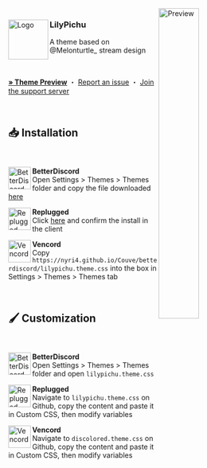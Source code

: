 <img align="right" src="https://nyri4.github.io/LilyPichu/assets/preview.png" alt="Preview" width="40%">

<div align="left">
  <img align="left" src="https://i.imgur.com/2YhKmJz.png" alt="Logo" width="80" height="80">

  <h3 align="left">LilyPichu</h3>
  <p align="left">A theme based on @Melonturtle_ stream design</p>

  <br/>

  <a href="https://gibbu.github.io/ThemePreview/?file=https://cdn.jsdelivr.net/gh/NYRI4/LilyPichu/lilypichu.theme.css"><strong>» Theme Preview</strong></a>
  ・
  <a href="https://github.com/NYRI4/LilyPichu/issues">Report an issue</a>
  ・
  <a href="https://discord.gg/comfy-camp-811203761619337259">Join the support server</a>
</div>
<br/>

## 📥 Installation

<br/>
<div align="left">
    <img align="left" src="https://i.imgur.com/LPH05EO.png" alt="BetterDiscord" width="45" height="45">
    <b><p align="left">BetterDiscord</b>
    <br/>Open Settings > Themes > Themes folder and copy the file downloaded <a href="https://betterdiscord.app/theme/LilyPichu">here</a></p>
</div>

<div align="left">
    <img align="left" src="https://i.imgur.com/pfS7jdg.png" alt="Replugged" width="45" height="45">
    <b><p align="left">Replugged</b>
    <br/>Click <a href="https://replugged.dev/install?identifier=NYRI4/LilyPichu&source=github">here</a> and confirm the install in the client</p>
</div>

<div align="left">
    <img align="left" src="https://i.imgur.com/fXYKU5q.png" alt="Vencord" width="45" height="45">
    <b><p align="left">Vencord</b>
    <br/>Copy <code>https://nyri4.github.io/Couve/betterdiscord/lilypichu.theme.css</code> into the box in Settings > Themes > Themes tab </p>
</div><br/>

## 🖌️ Customization

<br/>
<div align="left">
    <img align="left" src="https://i.imgur.com/LPH05EO.png" alt="BetterDiscord" width="45" height="45">
    <b><p align="left">BetterDiscord</b>
    <br/>Open Settings > Themes > Themes folder and open <code>lilypichu.theme.css</code></p>
</div>

<div align="left">
    <img align="left" src="https://i.imgur.com/pfS7jdg.png" alt="Replugged" width="45" height="45">
    <b><p align="left">Replugged</b>
    <br/>Navigate to <code>lilypichu.theme.css</code> on Github, copy the content and paste it in Custom CSS, then modify variables</p>
</div>

<div align="left">
    <img align="left" src="https://i.imgur.com/fXYKU5q.png" alt="Vencord" width="45" height="45">
    <b><p align="left">Vencord</b>
    <br/>Navigate to <code>discolored.theme.css</code> on Github, copy the content and paste it in Custom CSS, then modify variables</p>
</div><br/>
